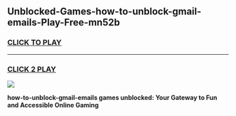 
## Unblocked-Games-how-to-unblock-gmail-emails-Play-Free-mn52b
<h3>
<a href="https://premium76.site?title=how-to-unblock-gmail-emails&ref=10A">CLICK TO PLAY</a></h3>
<hr>

<h3>
<a href="https://premium76.site?title=how-to-unblock-gmail-emails&ref=10A">CLICK 2 PLAY</a>
  
</h3>

<a href="https://premium76.site?title=how-to-unblock-gmail-emails&ref=10A"><img src="https://clearcache.store/games.png"></a>


**how-to-unblock-gmail-emails games unblocked: Your Gateway to Fun and Accessible Online Gaming**
